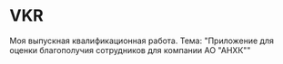 # VKR
Моя выпускная квалификационная работа. Тема: "Приложение для оценки благополучия сотрудников для компании АО "АНХК"" 
